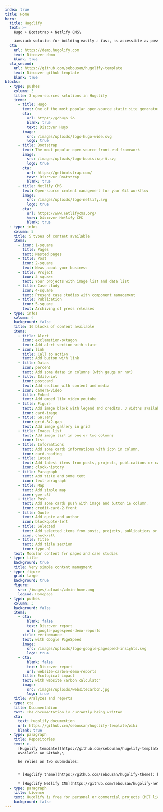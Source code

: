 ```yaml
---
index: true
title: Home
hero:
  title: Hugolify
  text: >-
    Hugo + Bootstrap + Netlify CMS\

    Jamstack solution for building easily a fast, as accessible as possible and low carbon website!
  cta:
    url: https://demo.hugolify.com
    text: Discover demo
    blank: true
  cta_second:
    url: https://github.com/sebousan/hugolify-template
    text: Discover github template
    blank: true
blocks:
  - type: pushes
    column: 3
    title: 3 open-sources solutions in Hugolify
    items:
      - title: Hugo
        text: One of the most popular open-source static site generators
        cta:
          url: https://gohugo.io
          blank: true
          text: Discover Hugo
        image:
          src: /images/uploads/logo-hugo-wide.svg
          logo: true
      - title: Bootstrap
        text: The most popular open-source front-end framework
        image:
          src: /images/uploads/logo-bootstrap-5.svg
          logo: true
        cta:
          url: https://getbootstrap.com/
          text: Discover Bootstrap
          blank: true
      - title: Netlify CMS
        text: Open-source content management for your Git workflow
        image:
          src: /images/uploads/logo-netlify.svg
          logo: true
        cta:
          url: https://www.netlifycms.org/
          text: Discover Netlify CMS
          blank: true
  - type: infos
    column: 5
    title: 5 types of content available
    items:
      - icon: 1-square
        title: Pages
        text: Nested pages
      - title: Post
        icon: 2-square
        text: News about your business
      - title: Project
        icon: 3-square
        text: Your projects with image list and data list
      - title: Case study
        icon: 4-square
        text: Present case studies with component management
      - title: Publication
        icon: 5-square
        text: Archiving of press releases
  - type: infos
    column: 4
    background: false
    title: 16 blocks of content available
    items:
      - title: Alert
        icon: exclamation-octagon
        text: Add alert section with state
      - icon: link
        title: Call to action
        text: Add button with link
      - title: Datas
        icon: percent
        text: Add some datas in columns (with gauge or not)
      - title: Editorial
        icon: postcard
        text: Add section with content and media
      - icon: camera-video
        title: Embed
        text: Add embed like video youtube
      - title: Figure
        text: Add image block with legend and credits, 3 widths available
        icon: card-image
      - title: Gallery
        icon: grid-3x2-gap
        text: Add image gallery in grid
      - title: Images list
        text: Add image list in one or two columns
        icon: list
      - title: Informations
        text: Add some cards informations with icon in column.
        icon: card-heading
      - title: Latest
        text: Add latest items from posts, projects, publications or casestudies.
        icon: clock-history
      - title: Paragraph
        text: Add title and some text
        icon: text-paragraph
      - title: Map
        text: Add simple map
        icon: geo-alt
      - title: Push
        text: Add some cards push with image and button in column.
        icon: credit-card-2-front
      - title: Quote
        text: Add quote and author
        icon: blockquote-left
      - title: Selected
        text: Add selected items from posts, projects, publications or casestudies.
        icon: check-all
      - title: Title
        text: Add title section
        icon: type-h2
    text: Modular content for pages and case studies
  - type: title
    background: true
    title: Very simple content managment
  - type: figure
    grid: large
    background: true
    figure:
      src: /images/uploads/admin-home.png
      legend: Homepage
  - type: pushes
    column: 3
    background: false
    items:
      - cta:
          blank: false
          text: Discover report
          url: google-pagespeed-demo-reports
        title: Performance
        text: with Google PageSpeed
        image:
          src: /images/uploads/logo-google-pagespeed-insights.svg
          logo: true
      - cta:
          blank: false
          text: Discover report
          url: website-carbon-demo-reports
        title: Ecological impact
        text: with website carbon calculator
        image:
          src: /images/uploads/websitecarbon.jpg
          logo: true
    title: Analyzes and reports
  - type: cta
    title: Documentation
    text: The documentation is currently being written.
    cta:
      text: Hugolify documention
      url: https://github.com/sebousan/hugolify-template/wiki
      blank: true
  - type: paragraph
    title: Repositories
    text: >-
      [Hugolify template](https://github.com/sebousan/hugolify-template) is
      available on Github,\

      he relies on two submodules:


      * [Hugolify theme](https://github.com/sebousan/hugolify-theme): hugo theme for Hugolify

      * [Hugolify Netlify CMS](https://github.com/sebousan/hugolify-netlify-cms-template): Netlify CMS template for Hugolify
  - type: paragraph
    title: License
    text: Hugolify is free for personal or commercial projects (MIT license).
    background: false
---
```

